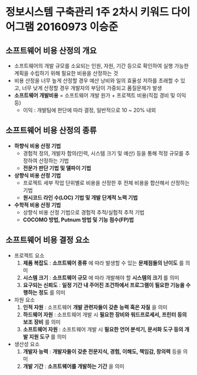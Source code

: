 # 정보시스템 구축관리 1주 2차시 키워드 다이어그램 20160973 이승준

## 소프트웨어 비용 산정의 개요
- 소프트웨어의 개발 규모를 소요되는 인원, 자원, 기간 등으로 확인하여 실행 가능한 계획을 수립하기 위해 필요한 비용을 산정하는 것
- 비용 산정을 너무 높게 산정할 경우 예산 낭비와 일의 효율성 저하를 초래할 수 있고, 너무 낮게 산정할 경우 개발자의 부담이 가중되고 품질문제가 발생
- __소프트웨어 개발비용__ = 소프트웨어 개발 원가 + 프로젝트 비용(직접 경비 및 이익 등)  
  - 이익 : 개발팀에 판단에 따라 결정, 일반적으로 10 ~ 20% 내외  
  
## 소프트웨어 비용 산정의 종류
 - __하향식 비용 산정 기법__
   - 경험적 정의, 개발자 합의(인력, 시스템 크기 및 예산) 등을 통해 적정 규모를 추정하여 산정하는 기법
   - __전문가 판단 기법 및 델파이 기법__
 - __상향식 비용 산정 기법__
   - 프로젝트 세부 작업 단위별로 비용을 산정한 후 전체 비용을 합산해서 산정하는 기법
   - __원시코드 라인 수(LOC) 기법 및 개발 단계적 노력 기법__
 - __수학적 비용 산정 기법__
   - 상향식 비용 산정 기법으로 경험적 추적/실험적 추적 기법
   - __COCOMO 방법, Putnum 방법 및 기능 점수(FP)법__
 
## 소프트웨어 비용 결정 요소
 - 프로젝트 요소
   1. __제품 복잡도__ : __소프트웨어 종류__ 에 따라 발생할 수 있는 __문제점들의 난이도__ 를 의미
   2. __시스템 크기__ : __소프트웨어 규모__ 에 따라 개발해야 할 __시스템의 크기__ 를 의미 
   3. __요구되는 신뢰도__ : __일정 기간 내 주어진 조건하에서 프로그램이 필요한 기능을 수행하는 정도__ 를 의미
 - 자원 요소
   1. __인적 자원__ : 소프트웨어 __개발 관련자들이 갖춘 능력 혹은 자질__ 을 의미
   2. __하드웨어 자원__ : 소프트웨어 개발 시 __필요한 장비와 워드프로세서, 프린터 등의 보조 장비__ 를 의미
   3. __소프트웨어 자원__ : 소프트웨어 개발 시 __필요한 언어 분석기, 문서화 도구 등의 개발 지원 도구__ 를 의미
 - 생산성 요소
   1. __개발자 능력__ : __개발자들이 갖춘 전문지식, 경험, 이해도, 책임감, 창의력__ 등을 의미
   2. __개발 기간__ : __소프트웨어를 개발하는 기간__ 을 의미
 
